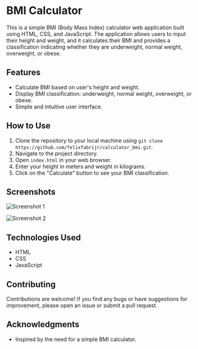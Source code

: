 # BMI Calculator

This is a simple BMI (Body Mass Index) calculator web application built using HTML, CSS, and JavaScript. The application allows users to input their height and weight, and it calculates their BMI and provides a classification indicating whether they are underweight, normal weight, overweight, or obese.

## Features

- Calculate BMI based on user's height and weight.
- Display BMI classification: underweight, normal weight, overweight, or obese.
- Simple and intuitive user interface.

## How to Use

1. Clone the repository to your local machine using `git clone https://github.com/felixfabrijr/calculator_bmi.git`.
2. Navigate to the project directory.
3. Open `index.html` in your web browser.
4. Enter your height in meters and weight in kilograms.
5. Click on the "Calculate" button to see your BMI classification.

## Screenshots

![Screenshot 1](screenshots/screenshot1.png)

![Screenshot 2](screenshots/screenshot2.png)

## Technologies Used

- HTML
- CSS
- JavaScript

## Contributing

Contributions are welcome! If you find any bugs or have suggestions for improvement, please open an issue or submit a pull request.


## Acknowledgments

- Inspired by the need for a simple BMI calculator.
